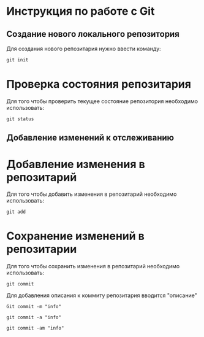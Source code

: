 # **Инструкция по работе с Git**

## Создание нового локального репозитория
Для создания нового репозитария нужно ввести команду:

    git init

# Проверка состояния репозитария

Для того чтобы проверить текущее состояние репозитория необходимо использовать:

    git status

 ##    Добавление изменений к отслеживанию

 # Добавление изменения в репозитарий

 Для того чтобы добавить изменения в репозитарий необходимо использовать:
    
    git add

 # Сохранение изменений в репозитарии

 Для того чтобы сохранить изменения в репозитарий необходимо использовать:

    git commit

 Для добавления описания к коммиту репозитария вводится "описание"

    Git commit -m "info"

    git commit -a "info"

    git commit -am "info"
    
          